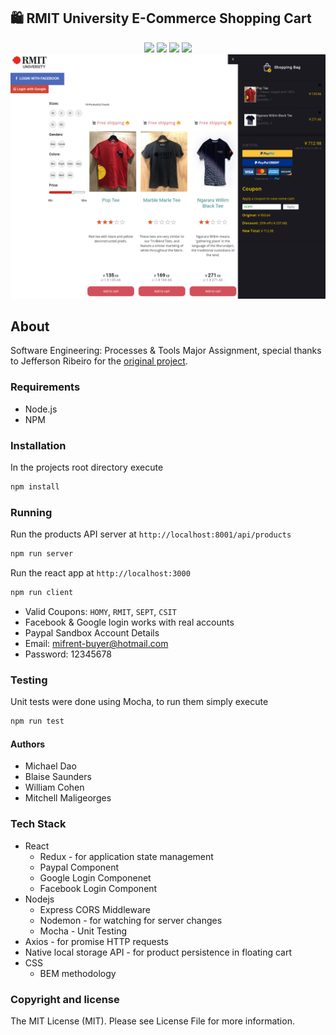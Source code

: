 ## 🛍️ RMIT University E-Commerce Shopping Cart
<p align="center">
  <img src="https://img.shields.io/badge/React-16.3.1-blue.svg">
  <img src="https://img.shields.io/badge/Redux-3.7.2-blue.svg?colorB=764abc">
  <img src="https://img.shields.io/badge/Nodejs-6.10.2-blue.svg?colorB=90c53f">
  <img src="https://img.shields.io/badge/Express-4.16.3-blue.svg?colorB=47535e">
  <br/>
  <img src="./rmit-shopping-cart.png">
</p>

## About

Software Engineering: Processes & Tools Major Assignment, special thanks to Jefferson Ribeiro for the
<a href="https://github.com/jeffersonRibeiro/react-shopping-cart">original project</a>.

### Requirements

- Node.js
- NPM

### Installation

In the projects root directory execute
``` bash
npm install
```

### Running

Run the products API server at `http://localhost:8001/api/products`
``` bash
npm run server
```

Run the react app at `http://localhost:3000`
``` bash
npm run client
```

- Valid Coupons: `HOMY`, `RMIT`, `SEPT`, `CSIT`
- Facebook & Google login works with real accounts
- Paypal Sandbox Account Details
 - Email: mifrent-buyer@hotmail.com
 - Password: 12345678

### Testing

Unit tests were done using Mocha, to run them simply execute
``` bash
npm run test
```

#### Authors
- Michael Dao
- Blaise Saunders
- William Cohen
- Mitchell Maligeorges

### Tech Stack
- React
  * Redux - for application state management
  * Paypal Component
  * Google Login Componenet
  * Facebook Login Component
- Nodejs
  * Express CORS Middleware
  * Nodemon - for watching for server changes
  * Mocha - Unit Testing
- Axios - for promise HTTP requests
- Native local storage API - for product persistence in floating cart
- CSS
  * BEM methodology

### Copyright and license

The MIT License (MIT).
Please see License File for more information.
